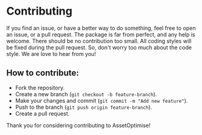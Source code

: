 # Contributing

If you find an issue, or have a better way to do something, feel free to open an issue, or a pull request. The package is far from perfect, and any help is welcome. There should be no contribution too small. All coding styles will be fixed during the pull request. So, don't worry too much about the code style. We are love to hear from you!

## How to contribute:
- Fork the repository.
- Create a new branch (`git checkout -b feature-branch`).
- Make your changes and commit (`git commit -m "Add new feature"`).
- Push to the branch (`git push origin feature-branch`).
- Create a pull request.

Thank you for considering contributing to AssetOptimise!
